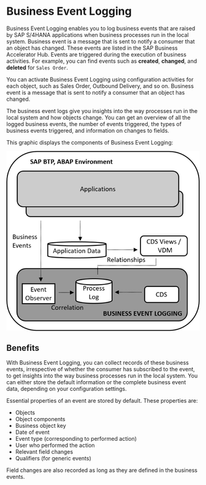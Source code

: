 <!-- loiod3fd620a58d74ecc9e89e54aeb79aa95 -->

# Business Event Logging

Business Event Logging enables you to log business events that are raised by SAP S/4HANA applications when business processes run in the local system. Business event is a message that is sent to notify a consumer that an object has changed. These events are listed in the SAP Business Accelerator Hub. Events are triggered during the execution of business activities. For example, you can find events such as **created**, **changed**, and **deleted** for `Sales Order`.

You can activate Business Event Logging using configuration activities for each object, such as Sales Order, Outbound Delivery, and so on. Business event is a message that is sent to notify a consumer that an object has changed.

The business event logs give you insights into the way processes run in the local system and how objects change. You can get an overview of all the logged business events, the number of events triggered, the types of business events triggered, and information on changes to fields.

This graphic displays the components of Business Event Logging:

![](images/BEL_ABAP_c8e837b.png)



<a name="loiod3fd620a58d74ecc9e89e54aeb79aa95__section_hrk_qtd_yqb"/>

## Benefits

With Business Event Logging, you can collect records of these business events, irrespective of whether the consumer has subscribed to the event, to get insights into the way business processes run in the local system. You can either store the default information or the complete business event data, depending on your configuration settings.

Essential properties of an event are stored by default. These properties are:

-   Objects
-   Object components
-   Business object key
-   Date of event
-   Event type \(corresponding to performed action\)
-   User who performed the action
-   Relevant field changes
-   Qualifiers \(for generic events\)

Field changes are also recorded as long as they are defined in the business events.

